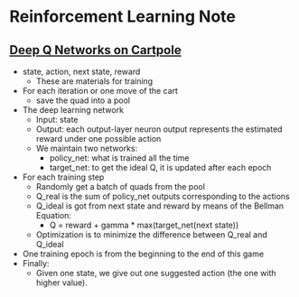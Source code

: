# Reinforcement Learning Note

## [Deep Q Networks on Cartpole](https://pytorch.org/tutorials/intermediate/reinforcement_q_learning.html)
- state, action, next state, reward
  - These are materials for training
- For each iteration or one move of the cart
  - save the quad into a pool
- The deep learning network
  - Input: state
  - Output: each output-layer neuron output represents 
    the estimated reward under one possible action  
  - We maintain two networks:
    - policy_net: what is trained all the time
    - target_net: to get the ideal Q, it is updated after each epoch
- For each training step
  - Randomly get a batch of quads from the pool
  - Q_real is the sum of policy_net outputs corresponding to the actions
  - Q_ideal is got from next state and reward by means of the Bellman Equation:
    - Q = reward + gamma * max(target_net(next state))
  - Optimization is to minimize the difference between Q_real and Q_ideal
- One training epoch is from the beginning to the end of this game
- Finally:
  - Given one state, we give out one suggested action (the one with higher value).